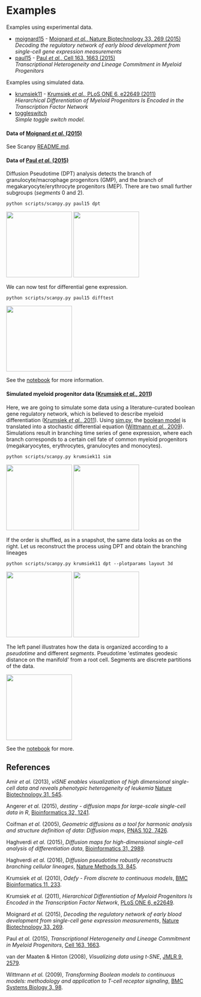 # Examples

<!--- call "./scripts/scanpy.py exdata markup" to get this output -->
Examples using experimental data.
* [moignard15](#moignard15) - [Moignard *et al.*, Nature Biotechnology 33, 269 (2015)](http://dx.doi.org/10.1038/nbt.3154)   
*Decoding the regulatory network of early blood development from single-cell gene expression measurements*
* [paul15](#paul15) - [Paul *et al.*, Cell 163, 1663 (2015)](http://dx.doi.org/10.1016/j.cell.2015.11.013)   
*Transcriptional Heterogeneity and Lineage Commitment in Myeloid Progenitors*

Examples using simulated data.
* [krumsiek11](#krumsiek11) - [Krumsiek *et al.*, PLoS ONE 6, e22649 (2011)](http://dx.doi.org/10.1371/journal.pone.0022649)   
*Hierarchical Differentiation of Myeloid Progenitors Is Encoded in the Transcription Factor Network*
* [toggleswitch](#toggleswitch)   
*Simple toggle switch model.*   


#### Data of [Moignard *et al.* (2015)](#ref_moignard15) <a id="moignard15"></a>

See Scanpy [README.md](..).

#### Data of [Paul *et al.* (2015)](#ref_paul15)

Diffusion Pseudotime (DPT) analysis detects the branch of granulocyte/macrophage
progenitors (GMP), and the branch of megakaryocyte/erythrocyte progenitors
(MEP). There are two small further subgroups (*segments* 0 and 2).
```shell
python scripts/scanpy.py paul15 dpt
```
<img src="http://falexwolf.de/scanpy/figs/paul15_dpt_diffmap.png" height="175">
<img src="http://falexwolf.de/scanpy/figs/paul15_dpt_segpt.png" height="175">

We can now test for differential gene expression.
```shell
python scripts/scanpy.py paul15 difftest
```
<img src="http://falexwolf.de/scanpy/figs/paul15_difftest.png" height="175">

See the [notebook](examples/paul15.ipynb) for more information.

#### Simulated myeloid progenitor data ([Krumsiek *et al.*, 2011](#ref_krumsiek11)) <a id="krumsiek11"></a>

Here, we are going to simulate some data using a literature-curated boolean gene
regulatory network, which is believed to describe myeloid differentiation
([Krumsiek *et al.*, 2011](#ref_krumsiek11)). Using [sim.py](scanpy/sim.py), the
[boolean model](models/krumsiek11.txt) is translated into a stochastic 
differential equation ([Wittmann *et al.*, 2009](#ref_wittmann09)). Simulations result
in branching time series of gene expression, where each branch corresponds to a
certain cell fate of common myeloid progenitors (megakaryocytes, erythrocytes,
granulocytes and monocytes).
```shell
python scripts/scanpy.py krumsiek11 sim
```
<img src="http://falexwolf.de/scanpy/figs/krumsiek11_sim.png" height="175">
<img src="http://falexwolf.de/scanpy/figs/krumsiek11_sim_shuffled.png" height="175">

If the order is shuffled, as in a snapshot, the same data looks as on the right.
Let us reconstruct the process using DPT and obtain the branching lineages
```shell
python scripts/scanpy.py krumsiek11 dpt --plotparams layout 3d
```
<img src="http://falexwolf.de/scanpy/figs/krumsiek11_dpt_vsorder.png" height="175">
<img src="http://falexwolf.de/scanpy/figs/krumsiek11_dpt_segpt.png" height="175">

The left panel illustrates how the data is organized according to a *pseudotime*
and different *segments*. Pseudotime 'estimates geodesic distance on the
manifold' from a root cell. Segments are discrete partitions of the data. 

<img src="http://falexwolf.de/scanpy/figs/krumsiek11_dpt_diffmap_new.png" height="175">

See the [notebook](examples/krumsiek11.ipynb) for more.


## References <a id="references"></a>

<a id="ref_amir13"></a>
Amir *et al.* (2013), 
*viSNE enables visualization of high dimensional single-cell data and reveals phenotypic heterogeneity of leukemia*
[Nature Biotechnology 31, 545](http://dx.doi.org/10.1038/nbt.2594).

<a id="ref_angerer15"></a>
Angerer *et al.* (2015), *destiny - diffusion maps for large-scale single-cell
data in R*, [Bioinformatics 32, 1241](http://dx.doi.org/10.1038/nmeth.3971).

<a id="ref_coifman05"></a>
Coifman *et al.* (2005), *Geometric diffusions as a tool for harmonic analysis and
structure definition of data: Diffusion maps*, [PNAS 102, 7426](
http://dx.doi.org/10.1038/nmeth.3971).

<a id="ref_haghverdi15"></a>
Haghverdi *et al.* (2015), *Diffusion maps for high-dimensional single-cell
analysis of differentiation data*, [Bioinformatics 31, 2989](
http://dx.doi.org/10.1093/bioinformatics/btv325).

<a id="ref_haghverdi16"></a>
Haghverdi *et al.* (2016), *Diffusion pseudotime robustly
reconstructs branching cellular lineages*, [Nature Methods 13, 845](
http://dx.doi.org/10.1038/nmeth.3971).

<a id="ref_krumsiek10"></a>
Krumsiek *et al.* (2010), 
*Odefy - From discrete to continuous models*, 
[BMC Bioinformatics 11, 233](http://dx.doi.org/10.1186/1471-2105-11-233).

<a id="ref_krumsiek11"></a>
Krumsiek *et al.* (2011), 
*Hierarchical Differentiation of Myeloid Progenitors Is Encoded in the Transcription Factor Network*, 
[PLoS ONE 6, e22649](http://dx.doi.org/10.1371/journal.pone.0022649).

<a id="ref_moignard15"></a>
Moignard *et al.* (2015), *Decoding the regulatory network of early blood
development from single-cell gene expression measurements*, [Nature Biotechnology 33,
269](
http://dx.doi.org/10.1038/nbt.3154).

<a id="ref_paul15"></a>
Paul *et al.* (2015), *Transcriptional Heterogeneity and Lineage Commitment in Myeloid Progenitors*, [Cell 163,
1663](
http://dx.doi.org/10.1016/j.cell.2015.11.013).

<a id="ref_vandermaaten08"></a>
van der Maaten & Hinton (2008), *Visualizing data using t-SNE*, [JMLR 9, 2579](
http://www.jmlr.org/papers/v9/vandermaaten08a.html).

<a id="ref_wittmann09"></a>
Wittmann *et al.* (2009), *Transforming Boolean models to
continuous models: methodology and application to T-cell receptor signaling*,
[BMC Systems Biology 3, 98](
http://dx.doi.org/10.1186/1752-0509-3-98).

